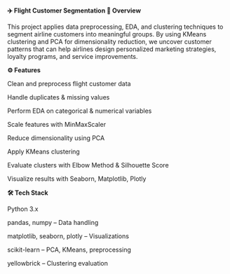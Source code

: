 **✈️ Flight Customer Segmentation
📌 Overview**

This project applies data preprocessing, EDA, and clustering techniques to segment airline customers into meaningful groups.
By using KMeans clustering and PCA for dimensionality reduction, we uncover customer patterns that can help airlines design personalized marketing strategies, loyalty programs, and service improvements.

**⚙️ Features**

Clean and preprocess flight customer data

Handle duplicates & missing values

Perform EDA on categorical & numerical variables

Scale features with MinMaxScaler

Reduce dimensionality using PCA

Apply KMeans clustering

Evaluate clusters with Elbow Method & Silhouette Score

Visualize results with Seaborn, Matplotlib, Plotly

**🛠️ Tech Stack**

Python 3.x

pandas, numpy – Data handling

matplotlib, seaborn, plotly – Visualizations

scikit-learn – PCA, KMeans, preprocessing

yellowbrick – Clustering evaluation
